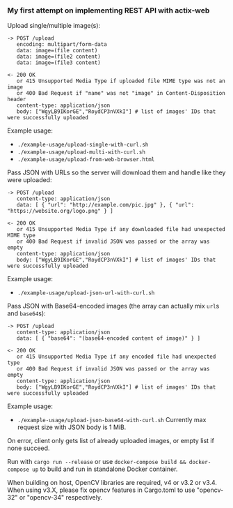 ### My first attempt on implementing REST API with actix-web


Upload single/multiple image(s):
```
-> POST /upload
   encoding: multipart/form-data
   data: image=(file content)
   data: image=(file2 content)
   data: image=(file3 content)

<- 200 OK
   or 415 Unsupported Media Type if uploaded file MIME type was not an image
   or 400 Bad Request if "name" was not "image" in Content-Disposition header
   content-type: application/json
   body: ["WgyLB9IKorGE","RoydCP3nVXkI"] # list of images' IDs that were successfully uploaded
```
Example usage:
* `./example-usage/upload-single-with-curl.sh`
* `./example-usage/upload-multi-with-curl.sh`
* `./example-usage/upload-from-web-browser.html`


Pass JSON with URLs so the server will download them and handle like they were uploaded:
```
-> POST /upload
   content-type: application/json
   data: [ { "url": "http://example.com/pic.jpg" }, { "url": "https://website.org/logo.png" } ]

<- 200 OK
   or 415 Unsupported Media Type if any downloaded file had unexpected MIME type
   or 400 Bad Request if invalid JSON was passed or the array was empty
   content-type: application/json
   body: ["WgyLB9IKorGE","RoydCP3nVXkI"] # list of images' IDs that were successfully uploaded
```
Example usage:
* `./example-usage/upload-json-url-with-curl.sh`


Pass JSON with Base64-encoded images (the array can actually mix `url`s and `base64`s):
```
-> POST /upload
   content-type: application/json
   data: [ { "base64": "(base64-encoded content of image)" } ]

<- 200 OK
   or 415 Unsupported Media Type if any encoded file had unexpected type
   or 400 Bad Request if invalid JSON was passed or the array was empty
   content-type: application/json
   body: ["WgyLB9IKorGE","RoydCP3nVXkI"] # list of images' IDs that were successfully uploaded
```
Example usage:
* `./example-usage/upload-json-base64-with-curl.sh`
Currently max request size with JSON body is 1 MiB.


On error, client only gets list of already uploaded images, or empty list if none succeed.


Run with `cargo run --release` or use `docker-compose build && docker-compose up` to build and run in standalone Docker container.

When building on host, OpenCV libraries are required, v4 or v3.2 or v3.4.
When using v3.X, please fix opencv features in Cargo.toml to use "opencv-32" or "opencv-34" respectively.
